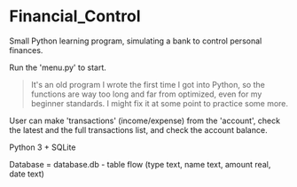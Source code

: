 # Financial_Control
Small Python learning program, simulating a bank to control personal finances.

Run the 'menu.py' to start.

> It's an old program I wrote the first time I got into Python, so the functions are way too long and far from optimized, even for my beginner standards. I might fix it at some point to practice some more.

User can make 'transactions' (income/expense) from the 'account', check the latest and the full transactions list, and check the account balance.

Python 3 + SQLite

Database = database.db - table flow (type text, name text, amount real, date text)

